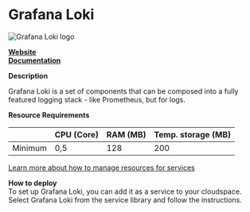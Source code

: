 ﻿# Grafana Loki

![Grafana Loki logo](https://api.mogenius.com/file/id/d4812e06-7e0c-4431-ad25-374294c9730e)

**[Website](https://grafana.com/oss/loki/)**  
**[Documentation](https://grafana.com/docs/loki/latest/?pg=oss-loki&plcmt=quick-links)**  

**Description**

Grafana Loki is a set of components that can be composed into a fully featured logging stack - like Prometheus, but for logs.

**Resource Requirements**

||CPU (Core)|RAM (MB)  |Temp. storage (MB)|
|--|--|--|--|
| Minimum | 0,5 | 128 | 200 |

[Learn more about how to manage resources for services](./../../development/resources.md)

**How to deploy**  
To set up Grafana Loki, you can add it as a service to your cloudspace. Select Grafana Loki from the service library and follow the instructions.  